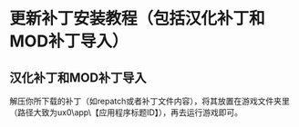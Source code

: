 # 更新补丁安装教程（包括汉化补丁和MOD补丁导入）

## 汉化补丁和MOD补丁导入
解压你所下载的补丁（如repatch或者补丁文件内容），将其放置在游戏文件夹里（路径大致为ux0\app\【应用程序标题ID】），再去运行游戏即可。
